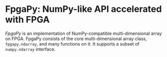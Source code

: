 # FpgaPy: NumPy-like API accelerated with FPGA

*FpgaPy* is an implementation of NumPy-compatible multi-dimensional array on FPGA. FpgaPy consists of the core multi-dimensional array class, `fpgapy.ndarray`, and many functions on it. It supports a subset of `numpy.ndarray` interface.
